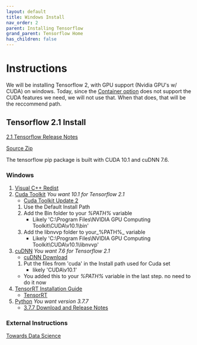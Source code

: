 ```yaml
---
layout: default
title: Windows Install
nav_order: 2
parent: Installing Tensorflow
grand_parent: Tensorflow Home
has_children: false
---
```


# Instructions

We will be installing Tensorflow 2, with GPU support (Nvidia GPU's w/ CUDA) on windows. Today, since the [Container option](install-container.md) does not support the CUDA features we need, we will not use that. When that does, that will be the reccommend path.


## Tensorflow 2.1 Install

[2.1 Tensorflow Release Notes](https://github.com/tensorflow/tensorflow/releases/tag/v2.1.0)

[Source Zip](https://github.com/tensorflow/tensorflow/archive/v2.1.0.zip)

The tensorflow pip package is built with CUDA 10.1 and cuDNN 7.6.

### Windows

1. [Visual C++ Redist](https://support.microsoft.com/en-us/help/2977003/the-latest-supported-visual-c-downloads)
1. [Cuda Toolkit](https://developer.nvidia.com/cuda-toolkit-archive) _You want 10.1 for Tensorflow 2.1_
    - [Cuda Toolkit Update 2](https://developer.nvidia.com/cuda-10.1-download-archive-update2)
    1. Use the Default Install Path
    1. Add the Bin folder to your _%PATH%_ variable
        - Likely 'C:\Program Files\NVIDIA GPU Computing Toolkit\CUDA\v10.1\bin'
    1. Add the libnvvp folder to your_%PATH%_ variable
        - Likely 'C:\Program Files\NVIDIA GPU Computing Toolkit\CUDA\v10.1\libnvvp'
1. [cuDNN](https://developer.nvidia.com/cudnn) _You want 7.6 for Tensorflow 2.1_
    - [cuDNN Download](https://developer.nvidia.com/rdp/cudnn-download)
    1. Put the files from 'cuda\' in the Install path used for Cuda set 
        - likely 'CUDA\v10.1\' 
    - You added this to your _%PATH%_ variable in the last step. no need to do it now
1. [TensorRT Installation Guide](https://docs.nvidia.com/deeplearning/sdk/tensorrt-install-guide/index.html)
    - [TensorRT](https://developer.nvidia.com/tensorrt)
1. [Python](https://www.python.org/downloads/) _You want version 3.7.7_
    - [3.7.7 Download and Release Notes](https://www.python.org/downloads/release/python-377/)
    

### External Instructions

[Towards Data Science](https://towardsdatascience.com/installing-tensorflow-with-cuda-cudnn-and-gpu-support-on-windows-10-60693e46e781)
